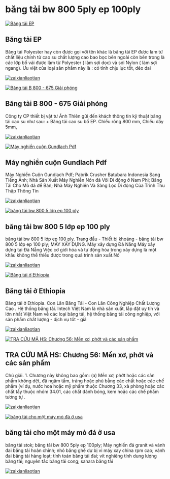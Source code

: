 # băng tải bw 800 5ply ep 100ply
<a href="https://mnn.zoosnet.net/LR/Chatpre.aspx?id=MNN94995150&p=https://topgrinding.com/" target="_blank">![Băng tải EP](https://github.com/technlg/images/blob/main/41.jpg)</a>
## Băng tải EP
Băng tải Polyester hay còn được gọi với tên khác là băng tải EP được làm từ chất liệu chính từ cao su chất lượng cao bao bọc bên ngoài còn bên trong là các lớp bố vải được làm từ Polyester ( làm sợi dọc) và sợi Nylon ( làm sợi ngang). Ưu việt của loại sản phẩm này là : có tính chịu lực tốt, dẻo dai 
<a href="https://mnn.zoosnet.net/LR/Chatpre.aspx?id=MNN94995150&p=https://topgrinding.com/" target="_blank"><img src="https://github.com/technlg/images/raw/main/chat11.jpg" alt="zaixianliaotian"/></a><a href="//whatsapp.shibangsoft.com/WhatsApp.php" ><img src="https://github.com/technlg/images/raw/main/chat11.png" alt=""></a>
<a href="https://mnn.zoosnet.net/LR/Chatpre.aspx?id=MNN94995150&p=https://topgrinding.com/" target="_blank">![Băng tải B 800 - 675 Giải phóng](https://github.com/technlg/images/blob/main/56.jpg)</a>
## Băng tải B 800 - 675 Giải phóng
Công ty CP thiết bị vật tư Ánh Thiên gửi đến khách thông tin kỹ thuật băng tải cao su như sau: + Băng tải cao su bố EP. Chiều rông 800 mm, Chiều dầy 5mm,
<a href="https://mnn.zoosnet.net/LR/Chatpre.aspx?id=MNN94995150&p=https://topgrinding.com/" target="_blank"><img src="https://github.com/technlg/images/raw/main/chat11.jpg" alt="zaixianliaotian"/></a><a href="//whatsapp.shibangsoft.com/WhatsApp.php" ><img src="https://github.com/technlg/images/raw/main/chat11.png" alt=""></a>
<a href="https://mnn.zoosnet.net/LR/Chatpre.aspx?id=MNN94995150&p=https://topgrinding.com/" target="_blank">![Máy nghiền cuộn Gundlach Pdf](https://github.com/technlg/images/blob/main/9.jpg)</a>
## Máy nghiền cuộn Gundlach Pdf
Máy Nghiền Cuộn Gundlach Pdf; Pabrik Crusher Batubara Indonesia Sang Tiếng Anh; Nhà Sản Xuất Máy Nghiền Nón đá Vôi Di động ở Nam Phi; Băng Tải Cho Mỏ đá để Bán; Nhà Máy Nghiền Và Sàng Lọc Di động Của Trình Thu Thập Thông Tin
<a href="https://mnn.zoosnet.net/LR/Chatpre.aspx?id=MNN94995150&p=https://topgrinding.com/" target="_blank"><img src="https://github.com/technlg/images/raw/main/chat11.jpg" alt="zaixianliaotian"/></a><a href="//whatsapp.shibangsoft.com/WhatsApp.php" ><img src="https://github.com/technlg/images/raw/main/chat11.png" alt=""></a>
<a href="https://mnn.zoosnet.net/LR/Chatpre.aspx?id=MNN94995150&p=https://topgrinding.com/" target="_blank">![băng tải bw 800 5 lớp ep 100 ply](https://github.com/technlg/images/blob/main/32.jpg)</a>
## băng tải bw 800 5 lớp ep 100 ply
băng tải bw 800 5 lớp ep 100 ply. Trang đầu - Thiết bị khoáng - băng tải bw 800 5 lớp ep 100 ply; MÁY XÂY DỰNG. Máy xây dựng Đà Nẵng Máy xây dựng tại Đà Nẵng Việc cơ giới hóa và tự động hóa trong xây dựng là một khâu không thể thiếu được trong quá trình sản xuất.Nó 
<a href="https://mnn.zoosnet.net/LR/Chatpre.aspx?id=MNN94995150&p=https://topgrinding.com/" target="_blank"><img src="https://github.com/technlg/images/raw/main/chat11.jpg" alt="zaixianliaotian"/></a><a href="//whatsapp.shibangsoft.com/WhatsApp.php" ><img src="https://github.com/technlg/images/raw/main/chat11.png" alt=""></a>
<a href="https://mnn.zoosnet.net/LR/Chatpre.aspx?id=MNN94995150&p=https://topgrinding.com/" target="_blank">![Băng tải ở Ethiopia](https://github.com/technlg/images/blob/main/25.jpg)</a>
## Băng tải ở Ethiopia
Băng tải ở Ethiopia. Con Lăn Băng Tải - Con Lăn Công Nghiệp Chất Lượng Cao . Hệ thống băng tải. Intech Việt Nam là nhà sản xuất, lắp đặt uy tín và lớn nhất Việt Nam về các loại băng tải, hệ thống băng tải công nghiệp, với sản phẩm chất lượng - dịch vụ tốt - giá 
<a href="https://mnn.zoosnet.net/LR/Chatpre.aspx?id=MNN94995150&p=https://topgrinding.com/" target="_blank"><img src="https://github.com/technlg/images/raw/main/chat11.jpg" alt="zaixianliaotian"/></a><a href="//whatsapp.shibangsoft.com/WhatsApp.php" ><img src="https://github.com/technlg/images/raw/main/chat11.png" alt=""></a>
<a href="https://mnn.zoosnet.net/LR/Chatpre.aspx?id=MNN94995150&p=https://topgrinding.com/" target="_blank">![TRA CỨU MÃ HS: Chương 56: Mền xơ, phớt và các sản phẩm ](https://github.com/technlg/images/blob/main/1.jpg)</a>
## TRA CỨU MÃ HS: Chương 56: Mền xơ, phớt và các sản phẩm 
Chú giải. 1. Chương này không bao gồm: (a) Mền xơ, phớt hoặc các sản phẩm không dệt, đã ngâm tẩm, tráng hoặc phủ bằng các chất hoặc các chế phẩm (ví dụ, nước hoa hoặc mỹ phẩm thuộc Chương 33, xà phòng hoặc các chất tẩy thuộc nhóm 34.01, các chất đánh bóng, kem hoặc các chế phẩm tương tự .
<a href="https://mnn.zoosnet.net/LR/Chatpre.aspx?id=MNN94995150&p=https://topgrinding.com/" target="_blank"><img src="https://github.com/technlg/images/raw/main/chat11.jpg" alt="zaixianliaotian"/></a><a href="//whatsapp.shibangsoft.com/WhatsApp.php" ><img src="https://github.com/technlg/images/raw/main/chat11.png" alt=""></a>
<a href="https://mnn.zoosnet.net/LR/Chatpre.aspx?id=MNN94995150&p=https://topgrinding.com/" target="_blank">![băng tải cho một máy mỏ đá ở usa](https://github.com/technlg/images/blob/main/55.jpg)</a>
## băng tải cho một máy mỏ đá ở usa
băng tải stok; băng tải bw 800 5ply ep 100ply; Máy nghiền đá granit và vành đai băng tải hoàn chỉnh; nhỏ băng ghế dự bị vi máy xay china rpm cao; vành đai băng tải hàng loạt; tính toán băng tải đai; vít nghiêng tính dung lượng băng tải; nguyên tắc băng tải cong; sahara băng tải 
<a href="https://mnn.zoosnet.net/LR/Chatpre.aspx?id=MNN94995150&p=https://topgrinding.com/" target="_blank"><img src="https://github.com/technlg/images/raw/main/chat11.jpg" alt="zaixianliaotian"/></a><a href="//whatsapp.shibangsoft.com/WhatsApp.php" ><img src="https://github.com/technlg/images/raw/main/chat11.png" alt=""></a>
